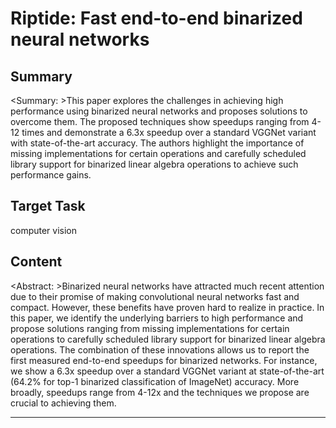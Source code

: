 # Riptide: Fast end-to-end binarized neural networks

## Summary

<Summary: >This paper explores the challenges in achieving high performance using binarized neural networks and proposes solutions to overcome them. The proposed techniques show speedups ranging from 4-12 times and demonstrate a 6.3x speedup over a standard VGGNet variant with state-of-the-art accuracy. The authors highlight the importance of missing implementations for certain operations and carefully scheduled library support for binarized linear algebra operations to achieve such performance gains.


## Target Task

computer vision

## Content

<Abstract: >Binarized neural networks have attracted much recent attention due to their promise of making convolutional neural networks fast and compact. However, these benefits have proven hard to realize in practice. In this paper, we identify the underlying barriers to high performance and propose solutions ranging from missing implementations for certain operations to carefully scheduled library support for binarized linear algebra operations. The combination of these innovations allows us to report the first measured end-to-end speedups for binarized networks. For instance, we show a 6.3x speedup over a standard VGGNet variant at state-of-the-art (64.2% for top-1 binarized classification of ImageNet) accuracy. More broadly, speedups range from 4-12x and the techniques we propose are crucial to achieving them.



---

